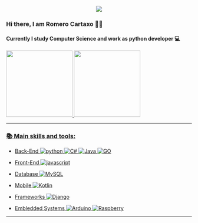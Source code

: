 <p align="center">
  <img src="https://readme-typing-svg.herokuapp.com/?lines=Welcome+to+my+GitHub+profile!&center=true&width=380&height=45"</p>
  
### Hi there, I am Romero Cartaxo 👨‍🦱
#### Currently I study Computer Science and work as python developer 💻

</div>
  <div align="left">
  <a href="https://github.com/CTXO">
  <img height="180em" src="https://github-readme-stats.vercel.app/api?username=ctxo&show_icons=true&theme=dracula&include_all_commits=true&count_private=true"/>
  <img height="180em" src="https://github-readme-stats.vercel.app/api/top-langs/?username=ctxo&layout=compact&langs_count=7&theme=dracula"/>
</div>

---
### :books: Main skills and tools:

- Back-End
  ![python](https://img.shields.io/badge/Python-FFD43B?style=for-the-badge&logo=python&logoColor=blue)
  ![C#](https://img.shields.io/badge/C%23-239120?style=for-the-badge&logo=csharp&logoColor=white)
  ![Java](https://img.shields.io/badge/java-%23ED8B00.svg?style=for-the-badge&logo=openjdk&logoColor=white)
  ![GO](https://img.shields.io/badge/Go-00ADD8?style=for-the-badge&logo=go&logoColor=white)

- Front-End
![javascript](https://img.shields.io/badge/JavaScript-323330?style=for-the-badge&logo=javascript&logoColor=F7DF1E)

- Database
![MySQL](https://img.shields.io/badge/mysql-%2300f.svg?style=for-the-badge&logo=mysql&logoColor=white)

- Mobile
![Kotlin](https://img.shields.io/badge/kotlin-%237F52FF.svg?style=for-the-badge&logo=kotlin&logoColor=white) 

- Frameworks
![Django](https://img.shields.io/badge/Django-092E20?style=for-the-badge&logo=django&logoColor=green)

- Embledded Systems
![Arduino](https://img.shields.io/badge/-Arduino-00979D?style=for-the-badge&logo=Arduino&logoColor=white)
![Raspberry](https://img.shields.io/badge/Raspberry%20Pi-A22846?style=for-the-badge&logo=Raspberry%20Pi&logoColor=white)

---

